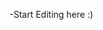 -Start Editing here :)

<!---
zainabzaman2017/zainabzaman2017 is a ✨ special ✨ repository because its `README.md` (this file) appears on your GitHub profile.
You can click the Preview link to take a look at your changes.
--->
